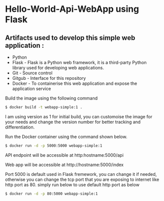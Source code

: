 # Hello-World-Api-WebApp using Flask

## Artifacts used to develop this simple web application :
* Python
* Flask - Flask is a Python web framework, it is a third-party Python library used for developing web applications.
* Git - Source control
* Gitgub - Interface for this repository
* Docker - To containerise this web application and expose the application service 

Build the image using the following command

```bash
$ docker build -t webapp-simple:1 .
```
I am using version as 1 for initial build, you can customoise the image for your needs and change the version number for better tracking and differentiation.

Run the Docker container using the command shown below.

```bash
$ docker run -d -p 5000:5000 webapp-simple:1
```

API endpoint will be accessible at http:hostname:5000/api

Web app will be accessible at http://hostname:5000/index

Port 5000 is default used in Flask fremework, you can change it if needed, otherwise you can change the tcp port that you are exposing to internet like http port as 80. simply run below to use default http port as below 

```bash
$ docker run -d -p 80:5000 webapp-simple:1
```

